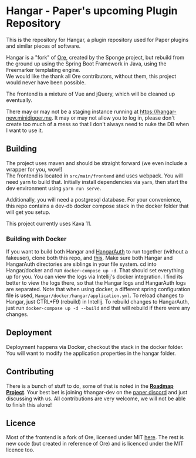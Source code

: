 # Hangar - Paper's upcoming Plugin Repository

This is the repository for Hangar, a plugin repository used for Paper plugins and similar pieces of software.

Hangar is a "fork" of [Ore](https://github.com/SpongePowered/Ore), created by the Sponge project, 
but rebuild from the ground up using the Spring Boot Framework in Java, using the Freemarker templating engine.  
We would like the thank all Ore contributors, without them, this project would never have been possible.

The frontend is a mixture of Vue and jQuery, which will be cleaned up eventually.

There may or may not be a staging instance running at https://hangar-new.minidigger.me. 
It may or may not allow you to log in, please don't create too much of a mess so that I don't always need to nuke the DB when I want to use it.

## Building

The project uses maven and should be straight forward (we even include a wrapper for you, wow!)  
The frontend is located in `src/main/frontend` and uses webpack. You will need yarn to build that. Initially install dependencies via `yarn`, then start the dev environment using `yarn run serve`.

Additionally, you will need a postgresql database. For your convenience, this repo contains a dev-db docker compose stack in the docker folder that will get you setup.

This project currently uses Kava 11.

### Building with Docker
If you want to build both Hangar and [HangarAuth](https://github.com/MiniDigger/HangarAuth)
to run together (without a fakeuser), clone both this repo, and [this](https://github.com/PaperMC/HangarAuth).
Make sure both Hangar and HangarAuth directories are siblings in your file system. cd into Hangar/docker and run `docker-compose up -d`. That should set everything up for you. You can view the logs via Intellij's docker integration.
I find its better to view the logs there, so that the Hangar logs and HangarAuth logs are separated. 
Note that when using docker, a different spring configuration file is used, `Hangar/docker/hangar/application.yml`. To reload changes to Hangar, just CTRL+F9 (rebuild) in Intellij. To rebuild changes to HangarAuth, just run `docker-compose up -d --build` 
and that will rebuild if there were any changes.

## Deployment

Deployment happens via Docker, checkout the stack in the docker folder. You will want to modify the application.properties in the hangar folder.

## Contributing

There is a bunch of stuff to do, some of that is noted in the [**Roadmap Project**](https://github.com/PaperMC/Hangar/projects/1). 
Your best bet is joining #hangar-dev on the [paper discord](https://discord.gg/papermc) and just discussing with us.
All contributions are very welcome, we will not be able to finish this alone!

## Licence

Most of the frontend is a fork of Ore, licensed under MIT [here](https://github.com/SpongePowered/Ore/blob/staging/LICENSE.txt). 
The rest is new code (but created in reference of Ore) and is licenced under the MIT licence too.
